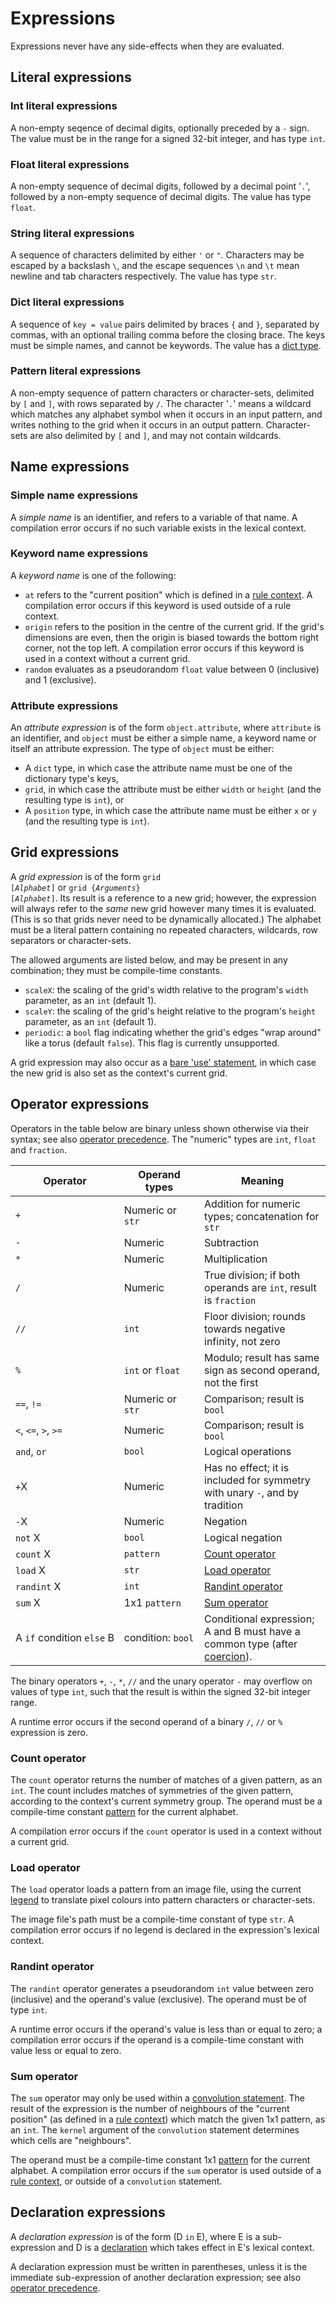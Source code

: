 # Expressions

Expressions never have any side-effects when they are evaluated.


## Literal expressions

### Int literal expressions
A non-empty seqence of decimal digits, optionally preceded by a `-` sign. The value must be in the range for a signed 32-bit integer, and has type `int`.

### Float literal expressions
A non-empty sequence of decimal digits, followed by a decimal point '`.`', followed by a non-empty sequence of decimal digits. The value has type `float`.

### String literal expressions
A sequence of characters delimited by either `'` or `"`. Characters may be escaped by a backslash `\`, and the escape sequences `\n` and `\t` mean newline and tab characters respectively. The value has type `str`.

### Dict literal expressions
A sequence of `key = value` pairs delimited by braces `{` and `}`, separated by commas, with an optional trailing comma before the closing brace. The keys must be simple names, and cannot be keywords. The value has a [dict type](types.md#dict-types).

### Pattern literal expressions
A non-empty sequence of pattern characters or character-sets, delimited by `[` and `]`, with rows separated by `/`. The character '`.`' means a wildcard which matches any alphabet symbol when it occurs in an input pattern, and writes nothing to the grid when it occurs in an output pattern. Character-sets are also delimited by `[` and `]`, and may not contain wildcards.


## Name expressions

### Simple name expressions

A *simple name* is an identifier, and refers to a variable of that name. A compilation error occurs if no such variable exists in the lexical context.

### Keyword name expressions

A *keyword name* is one of the following:

- `at` refers to the "current position" which is defined in a [rule context](rules.md#rule-contexts). A compilation error occurs if this keyword is used outside of a rule context.
- `origin` refers to the position in the centre of the current grid. If the grid's dimensions are even, then the origin is biased towards the bottom right corner, not the top left. A compilation error occurs if this keyword is used in a context without a current grid.
- `random` evaluates as a pseudorandom `float` value between 0 (inclusive) and 1 (exclusive).

### Attribute expressions

An *attribute expression* is of the form `object.attribute`, where `attribute` is an identifier, and `object` must be either a simple name, a keyword name or itself an attribute expression. The type of `object` must be either:

- A `dict` type, in which case the attribute name must be one of the dictionary type's keys,
- `grid`, in which case the attribute must be either `width` or `height` (and the resulting type is `int`), or
- A `position` type, in which case the attribute name must be either `x` or `y` (and the resulting type is `int`).


## Grid expressions

A *grid expression* is of the form <code>grid [<i>Alphabet</i>]</code> or <code>grid {<i>Arguments</i>} [<i>Alphabet</i>]</code>. Its result is a reference to a new grid; however, the expression will always refer to the *same* new grid however many times it is evaluated. (This is so that grids never need to be dynamically allocated.) The alphabet must be a literal pattern containing no repeated characters, wildcards, row separators or character-sets.

The allowed arguments are listed below, and may be present in any combination; they must be compile-time constants.

- `scaleX`: the scaling of the grid's width relative to the program's `width` parameter, as an `int` (default 1).
- `scaleY`: the scaling of the grid's height relative to the program's `height` parameter, as an `int` (default 1).
- `periodic`: a `bool` flag indicating whether the grid's edges "wrap around" like a torus (default `false`). This flag is currently unsupported.

A grid expression may also occur as a [bare 'use' statement](statements.md#use-statements), in which case the new grid is also set as the context's current grid.


## Operator expressions

Operators in the table below are binary unless shown otherwise via their syntax; see also [operator precedence](../notes/parser.md#operator-precedence). The "numeric" types are `int`, `float` and `fraction`.

| Operator | Operand types | Meaning |
| --- | --- | --- |
| `+` | Numeric or `str` | Addition for numeric types; concatenation for `str` |
| `-` | Numeric | Subtraction |
| `*` | Numeric | Multiplication |
| `/` | Numeric | True division; if both operands are `int`, result is `fraction` |
| `//` | `int` | Floor division; rounds towards negative infinity, not zero |
| `%` | `int` or `float` | Modulo; result has same sign as second operand, not the first |
| `==`, `!=` | Numeric or `str` | Comparison; result is `bool` |
| `<`, `<=`, `>`, `>=` | Numeric | Comparison; result is `bool` |
| `and`, `or` | `bool` | Logical operations |
| `+`X | Numeric | Has no effect; it is included for symmetry with unary `-`, and by tradition |
| `-`X | Numeric | Negation |
| `not` X | `bool` | Logical negation |
| `count` X | `pattern` | [Count operator](#count-operator) |
| `load` X | `str` | [Load operator](#load-operator) |
| `randint` X | `int` | [Randint operator](#randint-operator) |
| `sum` X | 1x1 `pattern` | [Sum operator](#sum-operator) |
| A&nbsp;`if`&nbsp;condition&nbsp;`else`&nbsp;B | condition:&nbsp;`bool` | Conditional expression; A and B must have a common type (after [coercion](types.md#type-coercion)). |

The binary operators `+`, `-`, `*`, `//` and the unary operator `-` may overflow on values of type `int`, such that the result is within the signed 32-bit integer range.

A runtime error occurs if the second operand of a binary `/`, `//` or `%` expression is zero.

### Count operator

The `count` operator returns the number of matches of a given pattern, as an `int`. The count includes matches of symmetries of the given pattern, according to the context's current symmetry group. The operand must be a compile-time constant [pattern](types.md#pattern-types) for the current alphabet.

A compilation error occurs if the `count` operator is used in a context without a current grid.

### Load operator

The `load` operator loads a pattern from an image file, using the current [legend](declarations.md#legend-declarations) to translate pixel colours into pattern characters or character-sets.

The image file's path must be a compile-time constant of type `str`. A compilation error occurs if no legend is declared in the expression's lexical context.

### Randint operator

The `randint` operator generates a pseudorandom `int` value between zero (inclusive) and the operand's value (exclusive). The operand must be of type `int`.

A runtime error occurs if the operand's value is less than or equal to zero; a compilation error occurs if the operand is a compile-time constant with value less or equal to zero.

### Sum operator

The `sum` operator may only be used within a [convolution statement](statements.md#convolution-statements). The result of the expression is the number of neighbours of the "current position" (as defined in a [rule context](rules.md#rule-contexts)) which match the given 1x1 pattern, as an `int`. The `kernel` argument of the `convolution` statement determines which cells are "neighbours".

The operand must be a compile-time constant 1x1 [pattern](types.md#pattern-types) for the current alphabet. A compilation error occurs if the `sum` operator is used outside of a [rule context](rules.md#rule-contexts), or outside of a `convolution` statement.


## Declaration expressions

A *declaration expression* is of the form (D `in` E), where E is a sub-expression and D is a [declaration](declarations.md) which takes effect in E's lexical context.

A declaration expression must be written in parentheses, unless it is the immediate sub-expression of another declaration expression; see also [operator precedence](../notes/parser.md#operator-precedence).
